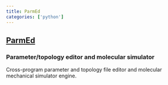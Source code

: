 ```yaml
---
title: ParmEd
categories: ['python']
---
```

## [ParmEd](https://github.com/ParmEd/ParmEd)

### Parameter/topology editor and molecular simulator


Cross-program parameter and topology file editor and molecular mechanical
simulator engine.
